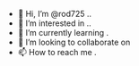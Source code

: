 - 👋 Hi, I’m @rod725 ..
- 👀 I’m interested in ..
- 🌱 I’m currently learning .
- 💞️ I’m looking to collaborate on 
- 📫 How to reach me .

<!---
rod725/rod725 is a ✨ special ✨ repository because its `README.md` (this file) appears on your GitHub profile.
You can click the Preview link to take a look at your changes.
--->
